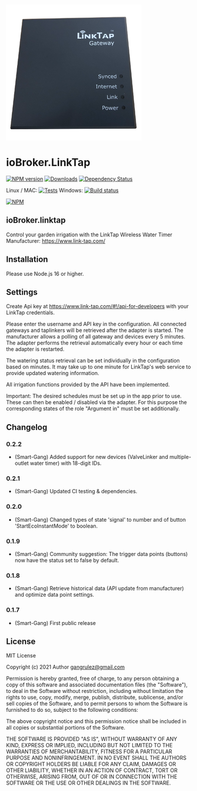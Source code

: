 ![Logo](admin/Logo_small.png)
# ioBroker.LinkTap

[![NPM version](http://img.shields.io/npm/v/iobroker.linktap.svg)](https://www.npmjs.com/package/iobroker.linktap)
[![Downloads](https://img.shields.io/npm/dm/iobroker.linktap.svg)](https://www.npmjs.com/package/iobroker.linktap)
[![Dependency Status](https://img.shields.io/david/Smart-Gang/iobroker.linktap.svg)](https://david-dm.org/Smart-Gang/iobroker.linktap)

Linux / MAC: [![Tests](https://img.shields.io/travis/Smart-Gang/ioBroker.linktap.svg)](https://travis-ci.org/Smart-Gang/ioBroker.linktap)
Windows: [![Build status](https://ci.appveyor.com/api/projects/status/x1s8imx6x3ayfsu5/branch/master?svg=true)](https://ci.appveyor.com/project/Smart-Gang/iobroker-linktap/branch/master)

[![NPM](https://nodei.co/npm/iobroker.linktap.png?downloads=true)](https://nodei.co/npm/iobroker.linktap/)


## ioBroker.linktap

Control your garden irrigation with the LinkTap Wireless Water Timer
Manufacturer: https://www.link-tap.com/

## Installation
Please use Node.js 16 or higher.

## Settings
Create Api key at https://www.link-tap.com/#!/api-for-developers with your LinkTap credentials. 

Please enter the username and API key in the configuration.
All connected gateways and taplinkers will be retrieved after the adapter is started. The manufacturer allows a polling of all gateway and devices every 5 minutes. The adapter performs the retrieval automatically every hour or each time the adapter is restarted.

The watering status retrieval can be set individually in the configuration based on minutes. It may take up to one minute for LinkTap's web service to provide updated watering information.

All irrigation functions provided by the API have been implemented. 

Important: The desired schedules must be set up in the app prior to use. These can then be enabled / disabled via the adapter. For this purpose the corresponding states of the role "Argument in" must be set additionally.

## Changelog

### 0.2.2
* (Smart-Gang) Added support for new devices (ValveLinker and multiple-outlet water timer) with 18-digit IDs.

### 0.2.1
* (Smart-Gang) Updated CI testing & dependencies.

### 0.2.0
* (Smart-Gang) Changed types of state 'signal' to number and of button 'StartEcoInstantMode' to boolean.

### 0.1.9
* (Smart-Gang) Community suggestion: The trigger data points (buttons) now have the status set to false by default.

### 0.1.8
* (Smart-Gang) Retrieve historical data (API update from manufacturer) and optimize data point settings.

### 0.1.7
* (Smart-Gang) First public release


## License
MIT License

Copyright (c) 2021 Author <gangrulez@gmail.com>

Permission is hereby granted, free of charge, to any person obtaining a copy
of this software and associated documentation files (the "Software"), to deal
in the Software without restriction, including without limitation the rights
to use, copy, modify, merge, publish, distribute, sublicense, and/or sell
copies of the Software, and to permit persons to whom the Software is
furnished to do so, subject to the following conditions:

The above copyright notice and this permission notice shall be included in all
copies or substantial portions of the Software.

THE SOFTWARE IS PROVIDED "AS IS", WITHOUT WARRANTY OF ANY KIND, EXPRESS OR
IMPLIED, INCLUDING BUT NOT LIMITED TO THE WARRANTIES OF MERCHANTABILITY,
FITNESS FOR A PARTICULAR PURPOSE AND NONINFRINGEMENT. IN NO EVENT SHALL THE
AUTHORS OR COPYRIGHT HOLDERS BE LIABLE FOR ANY CLAIM, DAMAGES OR OTHER
LIABILITY, WHETHER IN AN ACTION OF CONTRACT, TORT OR OTHERWISE, ARISING FROM,
OUT OF OR IN CONNECTION WITH THE SOFTWARE OR THE USE OR OTHER DEALINGS IN THE
SOFTWARE.
